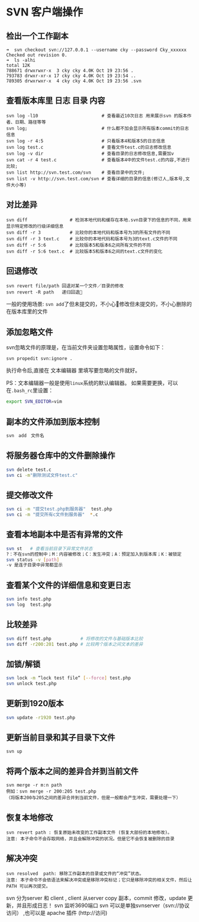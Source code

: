 # SVN 客户端操作

## 检出一个工作副本

```shell
➜  svn checkout svn://127.0.0.1 --username cky --password Cky_xxxxxx
Checked out revision 0.
➜  ls -alhi
total 12K
788671 drwxrwxr-x  3 cky cky 4.0K Oct 19 23:56 .
793783 drwxr-xr-x 17 cky cky 4.0K Oct 19 23:54 ..
789305 drwxrwxr-x  4 cky cky 4.0K Oct 19 23:56 .svn
```

## 查看版本库里 日志 目录 内容

```shell
svn log -l10                        # 查看最近10次日志 用来展示svn 的版本作者、日期、路径等等
svn log;                            # 什么都不加会显示所有版本commit的日志信息
svn log -r 4:5                      # 只看版本4和版本5的日志信息
svn log test.c                      # 查看文件test.c的日志修改信息
svn log -v dir                      # 查看目录的日志修改信息,需要加v
svn cat -r 4 test.c                 # 查看版本4中的文件test.c的内容,不进行比较;
svn list http://svn.test.com/svn    # 查看目录中的文件;
svn list -v http://svn.test.com/svn # 查看详细的目录的信息(修订人,版本号,文件大小等)
```

## 对比差异

```shell
svn diff                # 检测本地代码和缓存在本地.svn目录下的信息的不同，用来显示特定修改的行级详细信息
svn diff -r 3           # 比较你的本地代码和版本号为3的所有文件的不同
svn diff -r 3 text.c    # 比较你的本地代码和版本号为3的text.c文件的不同
svn diff -r 5:6         # 比较版本5和版本6之间所有文件的不同
svn diff -r 5:6 text.c  # 比较版本5和版本6之间的text.c文件的变化
```

## 回退修改

```shell
svn revert file/path 回退对某一个文件／目录的修改
svn revert -R path   递归回退
```

一般的使用场景: `svn add`了但未提交的，不小心修改但未提交的，不小心删除的在版本库里的文件

## 添加忽略文件

svn忽略文件的原理是，在当前文件夹设置忽略属性，设置命令如下：

```svn
svn propedit svn:ignore .
```

执行命令后,直接在 文本编辑器 里填写要忽略的文件就好。

PS：文本编辑器一般是使用`linux`系统的默认编辑器。 如果需要更换，可以在`.bash_rc`里设置：

```bash
export SVN_EDITOR=vim
```


## 副本的文件添加到版本控制

```bash
svn　add　文件名
```

## 将服务器仓库中的文件删除操作

```bash
svn delete test.c
svn ci -m"删除测试文件test.c"
```

## 提交修改文件

```bash
svn ci -m "提交test.php到服务器"  test.php
svn ci -m "提交所有c文件到服务器"  *.c
```

## 查看本地副本中是否有异常的文件

```bash
svn st   # 查看当前目录下异常文件状态
?：不在svn的控制中；M：内容被修改；C：发生冲突；A：预定加入到版本库；K：被锁定
svn status -v [path]
-v 是连子目录中异常都显示
```

## 查看某个文件的详细信息和变更日志

```bash
svn info test.php
svn log  test.php
```

## 比较差异

```bash
svn diff test.php           # 将修改的文件与基础版本比较
svn diff -r200:201 test.php # 比较两个版本之间文本的差异
```

## 加锁/解锁

```bash
svn lock -m “lock test file“ [--force] test.php
svn unlock test.php
```

## 更新到1920版本

```bash
svn update -r1920 test.php
```

## 更新当前目录和其子目录下文件

```
svn up
```

## 将两个版本之间的差异合并到当前文件

```
svn merge -r m:n path
例如：svn merge -r 200:205 test.php
（将版本200与205之间的差异合并到当前文件，但是一般都会产生冲突，需要处理一下）
```

## 恢复本地修改

```
svn revert path : 恢复原始未改变的工作副本文件 (恢复大部份的本地修改)。
注意: 本子命令不会存取网络，并且会解除冲突的状况。但是它不会恢复被删除的目录
```

## 解决冲突

```
svn resolved  path: 移除工作副本的目录或文件的“冲突”状态。
注意: 本子命令不会依语法来解决冲突或是移除冲突标记；它只是移除冲突的相关文件，然后让 PATH 可以再次提交。
```

svn 分为server 和 client , client 从server copy 副本，commit 修改，update 更新，并且形成日志！
svn 监听3690端口
svn 可以是单独svnserver（svn://协议访问） ,也可以是 apache 插件 (http://访问)